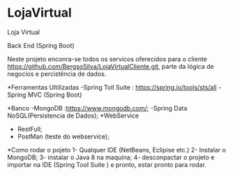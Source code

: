 # LojaVirtual
Loja Virtual

Back End  (Spring Boot)

Neste projeto enconra-se todos os servicos oferecidos para o cliente https://github.com/BergsoSilva/LojaVirtualCliente.git, parte da lógica de negocios e percistência de dados.

*Ferramentas Ultilizadas
  -Spring Toll Suite : https://spring.io/tools/sts/all
  -Spring MVC (Spring Boot)
  
*Banco
    -MongoDB :https://www.mongodb.com/;
    -Spring Data NoSQL(Persistencia de Dados);
*WebService 
 - RestFull;
 - PostMan (teste do webservice);
 
 *Como rodar o pojeto
 1- Qualquer IDE (NetBeans, Eclipise etc.)
 2- Instalar o MongoDB;
 3- instalar o Java 8 na maquina;
 4- desconpactar o projeto e importar na IDE (Spring Tool Suite ) e pronto, estar pronto para rodar.
 
 
 
    
   
 
